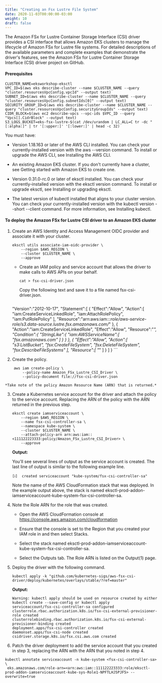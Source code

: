 ```yaml
---
title: "Creating an Fsx Lustre File System"
date: 2020-11-03T00:00:00-03:00
weight: 10
draft: false
---
```


The Amazon FSx for Lustre Container Storage Interface (CSI) driver provides a CSI interface that allows Amazon EKS clusters to manage the lifecycle of Amazon FSx for Lustre file systems.
For detailed descriptions of the available parameters and complete examples that demonstrate the driver's features, see the Amazon FSx for Lustre Container Storage Interface (CSI) driver project on GitHub.  



#### Prerequisites

```
CLUSTER_NAME=eksworkshop-eksctl
VPC_ID=$(aws eks describe-cluster --name $CLUSTER_NAME --query "cluster.resourcesVpcConfig.vpcId" --output text)
SUBNET_ID=$(aws eks describe-cluster --name $CLUSTER_NAME --query "cluster.resourcesVpcConfig.subnetIds[0]" --output text)
SECURITY_GROUP_ID=$(aws eks describe-cluster --name $CLUSTER_NAME --query "cluster.resourcesVpcConfig.securityGroupIds" --output text)
CIDR_BLOCK=$(aws ec2 describe-vpcs --vpc-ids $VPC_ID --query "Vpcs[].CidrBlock" --output text)
S3_LOGS_BUCKET=eks-fsx-lustre-$(cat /dev/urandom | LC_ALL=C tr -dc "[:alpha:]" | tr '[:upper:]' '[:lower:]' | head -c 32)
```


You must have:

   * Version 1.18.163 or later of the AWS CLI installed. You can check your currently-installed version with the aws --version command. To install or upgrade the AWS CLI, see Installing the AWS CLI.

   * An existing Amazon EKS cluster. If you don't currently have a cluster, see Getting started with Amazon EKS to create one.

   * Version 0.31.0-rc.0 or later of eksctl installed. You can check your currently-installed version with the eksctl version command. To install or upgrade eksctl, see Installing or upgrading eksctl.

   * The latest version of kubectl installed that aligns to your cluster version. You can check your currently-installed version with the kubectl version --short --client command. For more information, see Installing kubectl.

#### To deploy the Amazon FSx for Lustre CSI driver to an Amazon EKS cluster

1. Create an AWS Identity and Access Management OIDC provider and associate it with your cluster.
    ```
    eksctl utils associate-iam-oidc-provider \
        --region $AWS_REGION \
        --cluster $CLUSTER_NAME \
        --approve
    ```

    - Create an IAM policy and service account that allows the driver to make calls to AWS APIs on your behalf.

        ```
        cat > fsx-csi-driver.json
        ```
        Copy the following text and save it to a file named fsx-csi-driver.json.

        ```
    "Version":"2012-10-17",
        "Statement":[
            {
                "Effect":"Allow",
                "Action":[
                    "iam:CreateServiceLinkedRole",
                    "iam:AttachRolePolicy",
                    "iam:PutRolePolicy"
                ],
                "Resource":"arn:aws:iam::*:role/aws-service-role/s3.data-source.lustre.fsx.amazonaws.com/*"
            },
            {
                "Action":"iam:CreateServiceLinkedRole",
                "Effect":"Allow",
                "Resource":"*",
                "Condition":{
                    "StringLike":{
                    "iam:AWSServiceName":[
                        "fsx.amazonaws.com"
                    ]
                    }
                }
            },
            {
                "Effect":"Allow",
                "Action":[
                    "s3:ListBucket",
                    "fsx:CreateFileSystem",
                    "fsx:DeleteFileSystem",
                    "fsx:DescribeFileSystems"
                ],
                "Resource":[
                    "*"
                ]
            }
        ]
        }
        ```

2. Create the policy.
```
    aws iam create-policy \
        --policy-name Amazon_FSx_Lustre_CSI_Driver \
        --policy-document file://fsx-csi-driver.json
```
    *Take note of the policy Amazon Resource Name (ARN) that is returned.*

3. Create a Kubernetes service account for the driver and attach the policy to the service account. Replacing the ARN of the policy with the ARN returned in the previous step.
    ```
    eksctl create iamserviceaccount \
        --region $AWS_REGION \
        --name fsx-csi-controller-sa \
        --namespace kube-system \
        --cluster $CLUSTER_NAME \
        --attach-policy-arn arn:aws:iam::<111122223333:policy/Amazon_FSx_Lustre_CSI_Driver> \
        --approve
    ```

    **Output:**

    You'll see several lines of output as the service account is created. The last line of output is similar to the following example line.

    ```
    [ℹ]  created serviceaccount "kube-system/fsx-csi-controller-sa"
    ```

    Note the name of the AWS CloudFormation stack that was deployed. In the example output above, the stack is named eksctl-prod-addon-iamserviceaccount-kube-system-fsx-csi-controller-sa.

4. Note the Role ARN for the role that was created.

   - Open the AWS CloudFormation console at https://console.aws.amazon.com/cloudformation
    
   - Ensure that the console is set to the Region that you created your IAM role in and then select Stacks.

   - Select the stack named eksctl-prod-addon-iamserviceaccount-kube-system-fsx-csi-controller-sa.

   - Select the Outputs tab. The Role ARN is listed on the Output(1) page.

5. Deploy the driver with the following command.

    ```
    kubectl apply -k "github.com/kubernetes-sigs/aws-fsx-csi-driver/deploy/kubernetes/overlays/stable/?ref=master"
    ```
    **Output:**

    ```
    Warning: kubectl apply should be used on resource created by either kubectl create --save-config or kubectl apply
    serviceaccount/fsx-csi-controller-sa configured
    clusterrole.rbac.authorization.k8s.io/fsx-csi-external-provisioner-role created
    clusterrolebinding.rbac.authorization.k8s.io/fsx-csi-external-provisioner-binding created
    deployment.apps/fsx-csi-controller created
    daemonset.apps/fsx-csi-node created
    csidriver.storage.k8s.io/fsx.csi.aws.com created
    ```

6. Patch the driver deployment to add the service account that you created in step 3, replacing the ARN with the ARN that you noted in step 4.

```
kubectl annotate serviceaccount -n kube-system <fsx-csi-controller-sa> \
 eks.amazonaws.com/role-arn=<arn:aws:iam::111122223333:role/eksctl-prod-addon-iamserviceaccount-kube-sys-Role1-NPFTLHJ5PJF5> --overwrite=true
```


